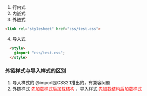1. 行内式
2. 内嵌式
3. 外链式
``` html
<link rel="stylesheet" href="css/test.css">
```

4. 导入式

``` html
  <style>
    @import "css/test.css";
  </style>
```

### 外链样式与导入样式的区别
1. 导入样式的 @import是CSS2.1推出的，有兼容问题
2. 外链样式
   <font color='red'> 先加载样式后加载结构 </font>，导入样式
   <font color='red'> 先加载结构后加载样式 </font>
